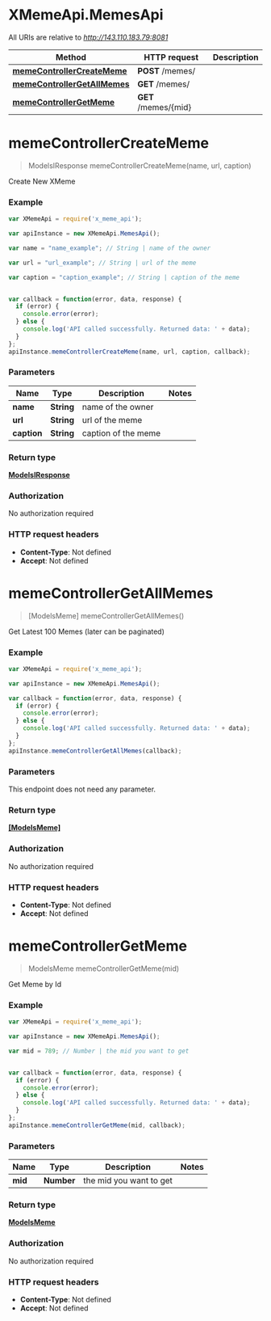 # XMemeApi.MemesApi

All URIs are relative to *http://143.110.183.79:8081*

Method | HTTP request | Description
------------- | ------------- | -------------
[**memeControllerCreateMeme**](MemesApi.md#memeControllerCreateMeme) | **POST** /memes/ | 
[**memeControllerGetAllMemes**](MemesApi.md#memeControllerGetAllMemes) | **GET** /memes/ | 
[**memeControllerGetMeme**](MemesApi.md#memeControllerGetMeme) | **GET** /memes/{mid} | 


<a name="memeControllerCreateMeme"></a>
# **memeControllerCreateMeme**
> ModelsIResponse memeControllerCreateMeme(name, url, caption)



Create New XMeme

### Example
```javascript
var XMemeApi = require('x_meme_api');

var apiInstance = new XMemeApi.MemesApi();

var name = "name_example"; // String | name of the owner

var url = "url_example"; // String | url of the meme

var caption = "caption_example"; // String | caption of the meme


var callback = function(error, data, response) {
  if (error) {
    console.error(error);
  } else {
    console.log('API called successfully. Returned data: ' + data);
  }
};
apiInstance.memeControllerCreateMeme(name, url, caption, callback);
```

### Parameters

Name | Type | Description  | Notes
------------- | ------------- | ------------- | -------------
 **name** | **String**| name of the owner | 
 **url** | **String**| url of the meme | 
 **caption** | **String**| caption of the meme | 

### Return type

[**ModelsIResponse**](ModelsIResponse.md)

### Authorization

No authorization required

### HTTP request headers

 - **Content-Type**: Not defined
 - **Accept**: Not defined

<a name="memeControllerGetAllMemes"></a>
# **memeControllerGetAllMemes**
> [ModelsMeme] memeControllerGetAllMemes()



Get Latest 100 Memes (later can be paginated)

### Example
```javascript
var XMemeApi = require('x_meme_api');

var apiInstance = new XMemeApi.MemesApi();

var callback = function(error, data, response) {
  if (error) {
    console.error(error);
  } else {
    console.log('API called successfully. Returned data: ' + data);
  }
};
apiInstance.memeControllerGetAllMemes(callback);
```

### Parameters
This endpoint does not need any parameter.

### Return type

[**[ModelsMeme]**](ModelsMeme.md)

### Authorization

No authorization required

### HTTP request headers

 - **Content-Type**: Not defined
 - **Accept**: Not defined

<a name="memeControllerGetMeme"></a>
# **memeControllerGetMeme**
> ModelsMeme memeControllerGetMeme(mid)



Get Meme by Id

### Example
```javascript
var XMemeApi = require('x_meme_api');

var apiInstance = new XMemeApi.MemesApi();

var mid = 789; // Number | the mid you want to get


var callback = function(error, data, response) {
  if (error) {
    console.error(error);
  } else {
    console.log('API called successfully. Returned data: ' + data);
  }
};
apiInstance.memeControllerGetMeme(mid, callback);
```

### Parameters

Name | Type | Description  | Notes
------------- | ------------- | ------------- | -------------
 **mid** | **Number**| the mid you want to get | 

### Return type

[**ModelsMeme**](ModelsMeme.md)

### Authorization

No authorization required

### HTTP request headers

 - **Content-Type**: Not defined
 - **Accept**: Not defined

